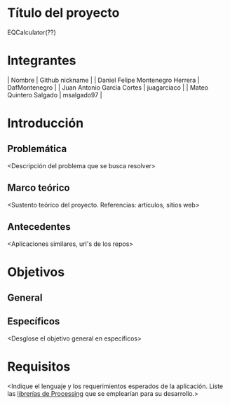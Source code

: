 # Título del proyecto
EQCalculator(??)
# Integrantes

| Nombre | Github nickname |
| Daniel Felipe Montenegro Herrera  | DafMontenegro |
| Juan Antonio Garcia Cortes  | juagarciaco |
| Mateo Quintero Salgado  | msalgado97  |

# Introducción

## Problemática

<Descripción del problema que se busca resolver>

## Marco teórico

<Sustento teórico del proyecto. Referencias: artículos, sitios web>

## Antecedentes

<Aplicaciones similares, url's de los repos>

# Objetivos

## General

<Enmarque el proyecto en un objetivo global>

## Específicos

<Desglose el objetivo general en específicos>

# Requisitos

<Indique el lenguaje y los requerimientos esperados de la aplicación. Liste las [librerías de Processing](https://processing.org/reference/libraries/) que se emplearían para su desarrollo.>
